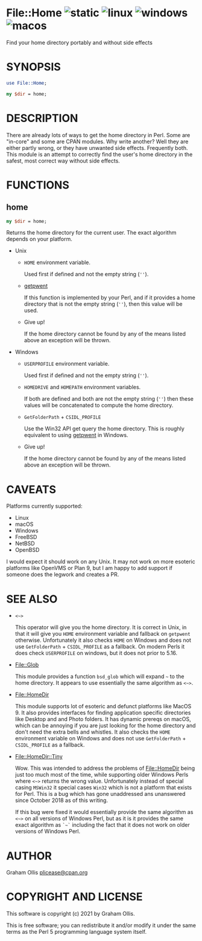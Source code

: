 # File::Home ![static](https://github.com/uperl/File-Home/workflows/static/badge.svg) ![linux](https://github.com/uperl/File-Home/workflows/linux/badge.svg) ![windows](https://github.com/uperl/File-Home/workflows/windows/badge.svg) ![macos](https://github.com/uperl/File-Home/workflows/macos/badge.svg)

Find your home directory portably and without side effects

# SYNOPSIS

```perl
use File::Home;

my $dir = home;
```

# DESCRIPTION

There are already lots of ways to get the home directory in Perl.  Some are "in-core" and some are
CPAN modules.  Why write another?  Well they are either partly wrong, or they have unwanted side
effects.  Frequently both.  This module is an attempt to correctly find the user's home directory
in the safest, most correct way without side effects.

# FUNCTIONS

## home

```perl
my $dir = home;
```

Returns the home directory for the current user.  The exact algorithm depends on your platform.

- Unix
    - `HOME` environment variable.

        Used first if defined and not the empty string (`''`).

    - [getpwent](https://metacpan.org/pod/perlfunc#getpwent)

        If this function is implemented by your Perl, and if it provides a home directory that is not
        the empty string (`''`), then this value will be used.

    - Give up!

        If the home directory cannot be found by any of the means listed above an exception will
        be thrown.
- Windows
    - `USERPROFILE` environment variable.

        Used first if defined and not the empty string (`''`).

    - `HOMEDRIVE` and `HOMEPATH` environment variables.

        If both are defined and both are not the empty string (`''`) then these values
        will be concatenated to compute the home directory.

    - `GetFolderPath` + `CSIDL_PROFILE`

        Use the Win32 API get query the home directory.  This is roughly equivalent to
        using [getpwent](https://metacpan.org/pod/perlfunc#getpwent) in Windows.

    - Give up!

        If the home directory cannot be found by any of the means listed above an exception will
        be thrown.

# CAVEATS

Platforms currently supported:

- Linux
- macOS
- Windows
- FreeBSD
- NetBSD
- OpenBSD

I would expect it should work on any Unix.  It may not work on more esoteric
platforms like OpenVMS or Plan 9, but I am happy to add support if someone
does the legwork and creates a PR.

# SEE ALSO

- `<~>`

    This operator will give you the home directory.  It is correct in Unix, in that it will
    give you `HOME` environment variable and fallback on `getpwent` otherwise.  Unfortunately
    it also checks `HOME` on Windows and does not use `GetFolderPath` + `CSIDL_PROFILE` as
    a fallback.  On modern Perls it does check `USERPROFILE` on windows, but it does not
    prior to 5.16.

- [File::Glob](https://metacpan.org/pod/File::Glob)

    This module provides a function `bsd_glob` which will expand `~` to the home directory.
    It appears to use essentially the same algorithm as `<~>`.

- [File::HomeDir](https://metacpan.org/pod/File::HomeDir)

    This module supports lot of esoteric and defunct platforms like MacOS 9.  It also provides
    interfaces for finding application specific directories like Desktop and and Photo folders.
    It has dynamic prereqs on macOS, which can be annoying if you are just looking for the home
    directory and don't need the extra bells and whistles.  It also checks the `HOME` environment
    variable on Windows and does not use `GetFolderPath` + `CSIDL_PROFILE` as a fallback.

- [File::HomeDir::Tiny](https://metacpan.org/pod/File::HomeDir::Tiny)

    Wow.  This was intended to address the problems of [File::HomeDir](https://metacpan.org/pod/File::HomeDir) being just too much most
    of the time, while supporting older Windows Perls where `<~>` returns the wrong value.
    Unfortunately instead of special casing `MSWin32` it special cases `Win32` which is not
    a platform that exists for Perl.  This is a bug which has gone unaddressed ans unanswered
    since October 2018 as of this writing.

    If this bug were fixed it would essentially provide the same algorithm as `<~>` on all
    versions of Windows Perl, but as it is it provides the same exact algorithm as `` `~` ``
    including the fact that it does not work on older versions of Windows Perl.

# AUTHOR

Graham Ollis <plicease@cpan.org>

# COPYRIGHT AND LICENSE

This software is copyright (c) 2021 by Graham Ollis.

This is free software; you can redistribute it and/or modify it under
the same terms as the Perl 5 programming language system itself.
